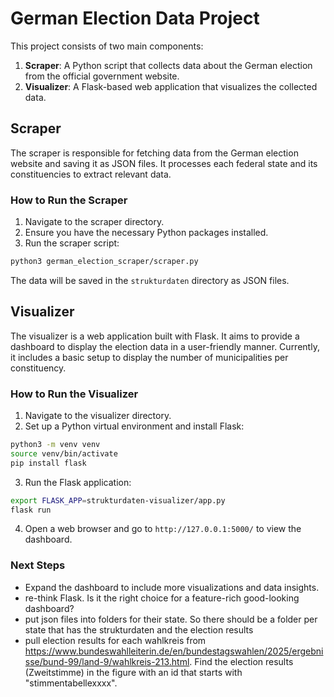 # German Election Data Project


This project consists of two main components:

1. **Scraper**: A Python script that collects data about the German election from the official government website.
2. **Visualizer**: A Flask-based web application that visualizes the collected data.

## Scraper

The scraper is responsible for fetching data from the German election website and saving it as JSON files. It processes each federal state and its constituencies to extract relevant data.

### How to Run the Scraper

1. Navigate to the scraper directory.
2. Ensure you have the necessary Python packages installed.
3. Run the scraper script:

```bash
python3 german_election_scraper/scraper.py
```

The data will be saved in the `strukturdaten` directory as JSON files.

## Visualizer

The visualizer is a web application built with Flask. It aims to provide a dashboard to display the election data in a user-friendly manner. Currently, it includes a basic setup to display the number of municipalities per constituency.

### How to Run the Visualizer

1. Navigate to the visualizer directory.
2. Set up a Python virtual environment and install Flask:

```bash
python3 -m venv venv
source venv/bin/activate
pip install flask
```

3. Run the Flask application:

```bash
export FLASK_APP=strukturdaten-visualizer/app.py
flask run
```

4. Open a web browser and go to `http://127.0.0.1:5000/` to view the dashboard.

### Next Steps

- Expand the dashboard to include more visualizations and data insights.
- re-think Flask. Is it the right choice for a feature-rich good-looking dashboard?
- put json files into folders for their state. So there should be a folder per state that has the strukturdaten and the election results
- pull election results for each wahlkreis from https://www.bundeswahlleiterin.de/en/bundestagswahlen/2025/ergebnisse/bund-99/land-9/wahlkreis-213.html. Find the election results (Zweitstimme) in the figure with an id that starts with "stimmentabellexxxx".
